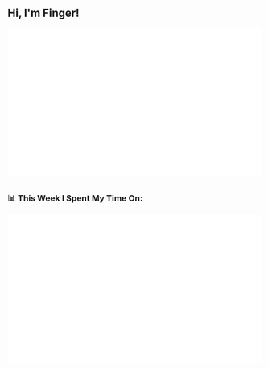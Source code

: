 <h2> Hi, I'm Finger!</h2>

<img align="right" src="https://raw.githubusercontent.com/spianmo/github-stats/master/generated/overview.svg#gh-light-mode-only">

<!-- <img align="right" height="160em" src="https://github-readme-stats-eight-theta.vercel.app/api/top-langs/?username=spianmo&layout=compact&langs_count=8&theme=algolia"/>	 -->
	
```go
package main

type Me struct {
	Name   string
	Job    string
	Code   string
	Skills string
}

func main() {
	me := &Me{
		Name:   "Finger",
		Job:    "Client-side Engineer",
		Code:   "Java and C++ and Others",
		Skills: "Android Security NLP ^o^",
	}
	_ = me
}
```


<h3>📊 This Week I Spent My Time On:</h3>
<img align='right' src="https://raw.githubusercontent.com/spianmo/github-stats/master/generated/languages.svg#gh-light-mode-only">

<!--START_SECTION:waka-->

```txt
C++                    10 hrs 25 mins  ███████░░░░░░░░░░░░░░░░░░   27.57 %
CMake                  9 hrs 17 mins   ██████░░░░░░░░░░░░░░░░░░░   24.56 %
Java                   5 hrs 55 mins   ████░░░░░░░░░░░░░░░░░░░░░   15.65 %
Kotlin                 2 hrs 4 mins    █▒░░░░░░░░░░░░░░░░░░░░░░░   05.49 %
ObjectiveC             2 hrs           █▒░░░░░░░░░░░░░░░░░░░░░░░   05.30 %
```

<!--END_SECTION:waka-->
